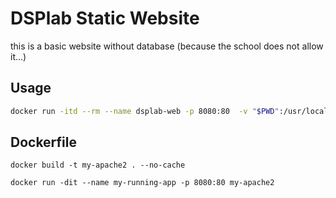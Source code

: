 # DSPlab Static Website
this is a basic website without database
(because the school does not allow it...)

## Usage
```bash
docker run -itd --rm --name dsplab-web -p 8080:80  -v "$PWD":/usr/local/apache2/htdocs/ httpd:2.4
```

## Dockerfile
```bulid&run
docker build -t my-apache2 . --no-cache

docker run -dit --name my-running-app -p 8080:80 my-apache2
```

